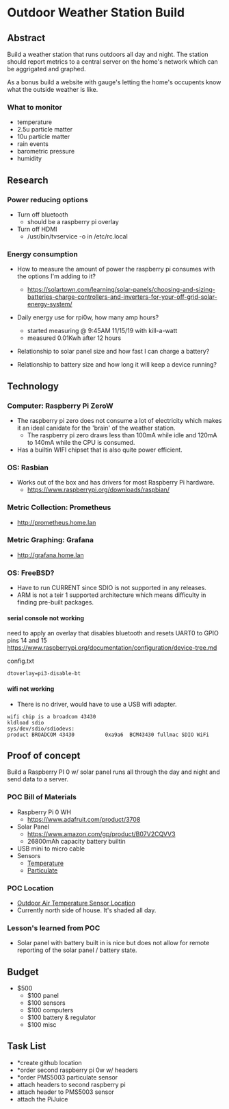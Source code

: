 Outdoor Weather Station Build
=============================

## Abstract
Build a weather station that runs outdoors all day and night.  The station
should report metrics to a central server on the home's network which can be
aggrigated and graphed.

As a bonus build a website with gauge's letting the home's occupents know what
the outside weather is like.

### What to monitor
- temperature
- 2.5u particle matter
- 10u particle matter
- rain events
- barometric pressure
- humidity


## Research
### Power reducing options
- Turn off bluetooth
    - should be a raspberry pi overlay
- Turn off HDMI
    - /usr/bin/tvservice -o in /etc/rc.local

### Energy consumption
- How to measure the amount of power the raspberry pi consumes with the options I'm adding to it?
    - https://solartown.com/learning/solar-panels/choosing-and-sizing-batteries-charge-controllers-and-inverters-for-your-off-grid-solar-energy-system/

- Daily energy use for rpi0w, how many amp hours?
    - started measuring @ 9:45AM 11/15/19 with kill-a-watt
    - measured 0.01Kwh after 12 hours

- Relationship to solar panel size and how fast I can charge a
battery?

- Relationship to battery size and how long it will keep a device
running?


## Technology
### Computer: Raspberry Pi ZeroW
- The raspberry pi zero does not consume a lot of electricity which makes it an
    ideal canidate for the 'brain' of the weather station.
    - The raspberry pi zero draws less than 100mA while idle and 120mA to 140mA
        while the CPU is consumed.
- Has a builtin WIFI chipset that is also quite power efficient.

### OS: Rasbian
- Works out of the box and has drivers for most Raspberry Pi hardware.
    - https://www.raspberrypi.org/downloads/raspbian/

### Metric Collection: Prometheus
- http://prometheus.home.lan

### Metric Graphing: Grafana
- http://grafana.home.lan

### OS: FreeBSD?
- Have to run CURRENT since SDIO is not supported in any releases.
- ARM is not a teir 1 supported architecture which means difficulty in finding pre-built packages.

#### serial console not working
need to apply an overlay that disables bluetooth and resets UART0 to GPIO pins
14 and 15
https://www.raspberrypi.org/documentation/configuration/device-tree.md

config.txt
```
dtoverlay=pi3-disable-bt
```

#### wifi not working
- There is no driver, would have to use a USB wifi adapter.
```
wifi chip is a broadcom 43430
kldload sdio
sys/dev/sdio/sdiodevs:
product BROADCOM 43430          0xa9a6  BCM43430 fullmac SDIO WiFi
```


## Proof of concept
Build a Raspberry PI 0 w/ solar panel runs all through the day and night and
send data to a server.

### POC Bill of Materials
- Raspberry Pi 0 WH
    - https://www.adafruit.com/product/3708
- Solar Panel
    - https://www.amazon.com/gp/product/B07V2CQVV3
    - 26800mAh capacity battery builtin
- USB mini to micro cable
- Sensors
    - [Temperature](https://www.adafruit.com/product/381)
    - [Particulate](https://www.amazon.com/gp/product/B07S5YX84W)

### POC Location
- [Outdoor Air Temperature Sensor Location](https://www.kele.com/content/blog/outside-air-temperature-sensor-location)
- Currently north side of house.  It's shaded all day.

### Lesson's learned from POC
- Solar panel with battery built in is nice but does not allow for remote
    reporting of the solar panel / battery state.


## Budget
- $500
    - $100 panel
    - $100 sensors
    - $100 computers
    - $100 battery & regulator
    - $100 misc


## Task List
- *create github location
- *order second raspberry pi 0w w/ headers 
- *order PMS5003 particulate sensor
- attach headers to second raspberry pi
- attach header to PMS5003 sensor
- attach the PiJuice
